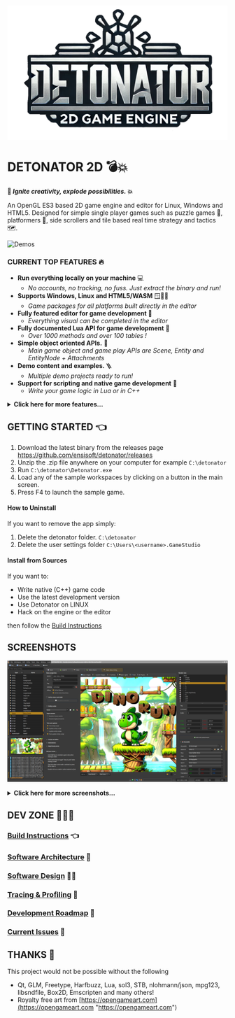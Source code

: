 ![logo](logo/detonator.png)


DETONATOR 2D 💣💥
===================

<strong> 🚀 <i>Ignite creativity, explode possibilities.</i> 💥 </strong>


An OpenGL ES3 based 2D game engine and editor for Linux, Windows and HTML5. Designed for simple single player games such
as puzzle games 🧩, platformers 🍄, side scrollers and tile based real time strategy and tactics 🗺️.

![Demos](screens/demos.gif "Animated demo content GIF")

### CURRENT TOP FEATURES 🔥

* <b>Run everything locally on your machine</b> 💻
  * <i>No accounts, no tracking, no fuss. Just extract the binary and run!</i>  
* <b>Supports Windows, Linux and HTML5/WASM</b> 🪟🐧🌐
  * <i>Game packages for all platforms built directly in the editor</i> 
* <b>Fully featured editor for game development </b> 💯
  * <i>Everything visual can be completed in the editor </i> 
* <b>Fully documented Lua API for game development</b> 💯
  * <i>Over 1000 methods and over 100 tables !</i> 
* <b>Simple object oriented APIs.</b> 🧱
  * <i>Main game object and game play APIs are Scene, Entity and EntityNode + Attachments</i>
* <b>Demo content and examples. </b> 🪜
  * <i>Multiple demo projects ready to run!</i>  
* <b>Support for scripting and native game development</b> 🍌
  * <i>Write your game logic in Lua or in C++</i>

<details><summary><strong>Click here for more features...</strong></summary>

* Windows, Linux and HTML5/WASM support
* Qt5 based WYSIWYG editor
* Text rendering (vector and bitmap)
* Various primitive shapes, custom polygon shapes
* Material system with built-in materials and with custom shaders
* Particle system with projectile and linear motion
* Entity system with animation tracks
* Audio engine with approx. dozen audio elements
* Lua based scripting for entities, scenes and UIs
* Native (C++) game development support
* Built-in Lua script editor with code formatting, API help and code completion
* Scene builder
* In game UI system
  * Animation ready through simple CSS inspired keyframe declarations
  * Styling support through JSON style files *and* material system integration
  * Virtual key support and mouse input support
  * Scripting support for integrating with the game
* Tilemap builder for tile based worlds
  * Multiple render and data layers
  * Isometric (dimetric) and axis aligned top down support
  * Combines with scene and its entities!
* Physics engine based on Box2D
* Demo content and starter content
* Game content packaging for native and HTML5/WASM (with Emscripten)
* Resource archives, export and import between projects (in zip)
* Tilemap importer, several handy dialogs for materials, fonts, colors etc.
* Several other tools such as:
  * Image packer (for packing textures manually when needed)
  * Bitmap font mapper (map glyps to characters and vice versa)
  * SVG viewer and PNG exporter
  * VCS (Git) integration for syncing project changes to Git

</details>

## GETTING STARTED 👈

1. Download the latest binary from the releases page<br>
   https://github.com/ensisoft/detonator/releases
2. Unzip the .zip file anywhere on your computer for example `C:\detonator`
3. Run `C:\detonator\Detonator.exe`
4. Load any of the sample workspaces by clicking on a button in the main screen.
5. Press F4 to launch the sample game.

#### How to Uninstall
If you want to remove the app simply:
1. Delete the detonator folder. `C:\detonator`
2. Delete the user settings folder `C:\Users\<username>.GameStudio`

#### Install from Sources

If you want to:

* Write native (C++) game code
* Use the latest development version
* Use Detonator on LINUX
* Hack on the engine or the editor

then follow the [Build Instructions](BUILDING.md)


## SCREENSHOTS

![Demos](screens/detonator.png "Animated demo content GIF")

<details><summary><strong>Click here for more screenshots...</strong></summary>
<br>

![Screenshot](screens/editor-tilemap.png "Map editor")
<i>Create tile based maps using the tile editor. The map supports multiple layers and both isometric and axis aligned perspective.
The map can then be combined with the scene and the scene based entities in order to produce the final game world.</i><br><br>

![Screenshot](screens/editor-animation.png "Entity editor")
<i>Create animated game play characters in the entity editor. Each entity can contain an arbitrary render tree
of nodes with various attachments for physics, rendering, text display etc. The entity system supports scriptable
animation state graph as well as animation tracks for managing animation and entity state over time.
Each entity type can then be associated with a Lua script where you can write your entity specific game play code.</i><br><br>

![Screenshot](screens/editor-material.png "Material editor")
<i>Create materials using the material editor by adjusting properties for the provided default material shaders or
create your own materials with custom shaders! Currently supports sprite animations, textures (including text and noise),
gradient and color fills out of box.</i><br><br>

![Screenshot](screens/editor-scene.png "Scene editor")
<i>Create the game play scenes using the scene editor. The entities you create in the entity editor are available here
for placing in the scene. Viewport visualization will quickly show you how much of the game world will be seen when
the game plays.</i><br><br>

![Screenshot](screens/editor-ui.png "UI editor")
<i>Create the game's UI in the UI editor. The UI and the widgets can be styled using a JSON based style file and then individual widgets
can have their style properties fine-tuned in the editor. The style system integrates with the editor's material system too!</i><br><br>

![Screenshot](screens/editor-audio.png "Audio graph editor")
<i>Create audio graphs using the audio editor. Each audio graph can have a number of elements added to it. The graph then
specifies the flow of audio PCM data from source elements to processing elements to finally to the graph output.
Currently, supported audio backends are Waveout on Windows, Pulseaudio on Linux and OpenAL on HTML5/WASM.
Supported formats are wav, mp3, ogg and flac.</i><br><br>

![Screenshot](screens/editor-script.png "Script editor")
<i>Use the built-in code editor to write the Lua scripts for the entities, scenes, game or UI. The editor has a built-in
help system for accessing the engine side Lua API documentation as well as automatic Lua code formatting, linting and
a code completion system!</i><br><br>

![Screenshot](screens/editor-particle.png "Particle editor")
<i>Create different types of particle effects in the particle editor by conveniently adjusting several sliders
and knobs that control the particle effect.</i><br><br>

</details>

## DEV ZONE 👨🏼‍💻

### [Build Instructions](BUILDING.md) 👈
### [Software Architecture](ARCHITECTURE.md) 📐
### [Software Design](DESIGN.md) 🐱‍🚀
### [Tracing & Profiling](PROFILING.md) 🛟
### [Development Roadmap](ROADMAP.md) 🚧
### [Current Issues](ISSUES.md) 🤬

## THANKS 🙏

This project would not be possible without the following
* Qt, GLM, Freetype, Harfbuzz, Lua, sol3, STB, nlohmann/json, mpg123, libsndfile, Box2D, Emscripten and many others!
* Royalty free art from [https://opengameart.com](https://opengameart.com "https://opengameart.com")